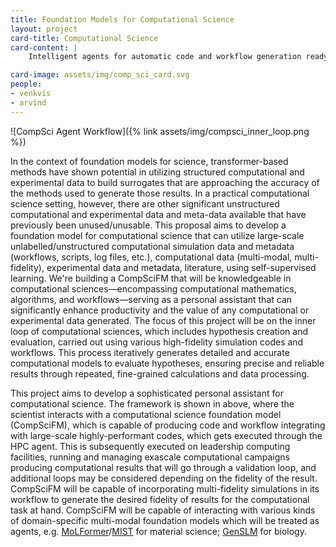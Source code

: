 ```yaml
---
title: Foundation Models for Computational Science
layout: project
card-title: Computational Science
card-content: |
    Intelligent agents for automatic code and workflow generation ready for deployment on exascale computational resources

card-image: assets/img/comp_sci_card.svg
people:
- venkvis
- arvind
---
```



![CompSci Agent Workflow]({% link assets/img/compsci_inner_loop.png %})


In the context of foundation models for science, transformer-based methods have shown potential in utilizing structured computational and experimental data to build surrogates that are approaching the accuracy of the methods used to generate those results. In a practical computational science setting, however, there are other significant unstructured computational and experimental data and meta-data available that have previously been unused/unusable. This proposal aims to develop a foundation model for computational science that can utilize large-scale unlabelled/unstructured computational simulation data and metadata (workflows, scripts, log files, etc.), computational data (multi-modal, multi-fidelity), experimental data and metadata, literature, using self-supervised learning.
We're building a CompSciFM that will be knowledgeable in computational sciences—encompassing computational mathematics, algorithms, and workflows—serving as a personal assistant that can significantly enhance productivity and the value of any computational or experimental data generated.
The focus of this project will be on the inner loop of computational sciences, which includes hypothesis creation and evaluation, carried out using various high-fidelity simulation codes and workflows. This process iteratively generates detailed and accurate computational models to evaluate hypotheses, ensuring precise and reliable results through repeated, fine-grained calculations and data processing.

This project aims to develop a sophisticated personal assistant for computational science.  The framework is shown in above, where the scientist interacts with a computational science foundation model (CompSciFM), which is capable of producing code and workflow integrating with large-scale highly-performant codes, which gets executed through the HPC agent.  This is subsequently executed on leadership computing facilities, running and managing exascale computational campaigns producing computational results that will go through a validation loop, and additional loops may be considered depending on the fidelity of the result. CompSciFM will be capable of incorporating multi-fidelity simulations in its workflow to generate the desired fidelity of results for the computational task at hand.  CompSciFM will be capable of interacting with various kinds of domain-specific multi-modal foundation models which will be treated as agents, e.g. [MoLFormer](https://arxiv.org/abs/2106.09553)/[MIST](./catalyst.md) for material science; [GenSLM](./biology.md) for biology.
